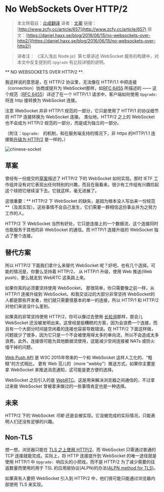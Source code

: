 #  No WebSockets Over HTTP/2

> 本文转载自：[众成翻译](http://www.zcfy.cc)
> 译者：[文蔺](http://www.zcfy.cc/@wemlin)
> 链接：[http://www.zcfy.cc/article/657](http://www.zcfy.cc/article/657)
> 原文：[https://daniel.haxx.se/blog/2016/06/15/no-websockets-over-http2/](https://daniel.haxx.se/blog/2016/06/15/no-websockets-over-http2/)

> 译者注： 《深入浅出 Node.js》第七章讲述 WebSocket 服务的构建中，对本文中反复提到的 ``Upgrade`` 有比较详细的说明。

** NO WEBSOCKETS OVER HTTP/2 **.

我这样说的意思是，在 HTTP/2 协议里，无法像在 HTTP/1.1 中把连接（connection）协商或提升为 WebSocket那样，如[RFC 6455](https://tools.ietf.org/html/rfc6455) 所描述的 —— 这个规范（[RFC 6455](https://tools.ietf.org/html/rfc6455)）详述了在一个 HTTP/1.1 请求中，客户端如何使用 ``Upgrade: ``将连 http 接转换为 WebSocket 连接。

注意 WebSocket 并非 HTTP/1 规范的一部分，它只是使用了 HTTP/1 的协议细节将 HTTP 连接转换为 WebSocket 连接。 类似地，HTTP/2 之上的 WebSocket 也不会成为 HTTP/2 规范的一部分，而是成为独立的一部分。

（附注：``Upgrade: `` 的机制，和在服务端支持的情况下，非 https 的HTTP/1.1 连接能[升级为 HTTP/2](http://httpwg.org/specs/rfc7540.html#discover-http) 是一样的。）

![chinese-socket](https://daniel.haxx.se/blog/wp-content/uploads/2010/08/chinese-socket.jpg)

## 草案

曾经有一份提交的[草案](https://tools.ietf.org/html/draft-hirano-httpbis-websocket-over-http2-01)描述了 HTTP/2 下的 WebSocket 如何实现。那时 IETF 工作组并没有对它表现出任何特别的兴趣，而且在我看来，很少有工作组有兴趣捡起这个球把它继续滚下去。它就这样，毫无进展了。

这很重要：** HTTP/2 下 WebSocket 的缺失，是因为根本没人写出来一份规范 **（及其实现）。这些事情不会自己发生，它们需要一群相信这份事业并为之努力工作的人。

HTTP/2 下 WebSocket 当然有好处，它只是连接上的一个数据流，这个连接同时也能服务于其他的非 WebSocket 的通信。而 HTTP/1 连接升级的 WebSocket 独占了整个连接。

## 替代方案 

所以 HTTP/2 下面我们拿什么来替代 WebSocket 呢？好吧，也有几个选择。可能的情况是，你要么坚持着 HTTP/2， 从 HTTP/1 升级，使用 Web 推送(Web push)，要么就走到 WebRTC 这条路上来。

如果你真的必须要坚持使用 WebSocket， 那很简单，你只需要像之前一样，从 HTTP/1 连接升级到 WebSocket。和我交谈过的大部分非常坚持 WebSocket的人都是那些开发者，他们就只需要很基本的单一的连接，所以 HTTP/1 和 HTTP/2 对他们来说没什么差别。

如果真的非常坚持使用 HTTP/2，你可以像过去使用 [长轮询](https://tools.ietf.org/html/rfc6202)那样，那会儿 WebSocket 还没被发明出来。这曾经是挺糟糕的方案，因为会浪费一个连接，而且有一个大部分时间是空闲着的连接也容易导致错误。在 HTTP/2 下面这样做，问题就少了很多，因为它只是一个不会被使用得太多的单向流，所以不会造成太多浪费。此外，连接很可能为其他数据流使用，这能减少空闲连接被 NATs 或防火墙干掉的问题。

[Web Push API](https://www.w3.org/TR/push-api/) 是 W3C 2015年带来的一个和 WebSocket 这样人工化的、“粗糙”的方式相比， 更有 Web 范儿的（more “webby”）推送方式。如果你主要是拿 WebSocket 来推送消息通知，这可能是更方便的选择。

WebSocket 之后引入的是 [WebRTC](http://w3c.github.io/webrtc-pc/)。这是用来解决浏览器之间通信的，不过拿过来做 WebSocket 曾被拿来做过的一些事情肯定也是一种选择。

## 未来

HTTP/2 下的 WebSocket *可能* 还是会被实现。它没被完成的实际情况，只能表明人们还没有足够的兴趣。

## Non-TLS

想一想，浏览器只能在 [TLS 之上使用 HTTP/2](https://daniel.haxx.se/blog/2015/03/06/tls-in-http2/)，而 WebSocket 只需通过普通的 TCP 连接就能完成。实际上，将 HTTP 连接提升到 WebSocket 的唯一途径就是使用 HTTP/1 中 ``Upgrade: ``响应头的小把戏，而不是 HTTP/2 为了减少需要的往返数量而使用的用于 TSL 的应用层协议(ALPN)的办法([ALPN method for TLS](https://en.wikipedia.org/wiki/Application-Layer_Protocol_Negotiation))。

如果真有人要把 WebSocket 引入到 HTTP/2 中，他们很可能只能通过浏览器内部使用 TLS 来实现。